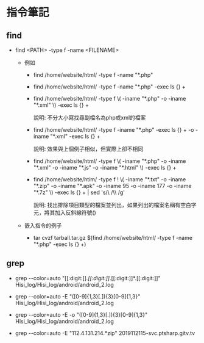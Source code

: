 指令筆記
===========

## find
* find &lt;PATH&gt; -type f -name &lt;FILENAME&gt;
	* 例如
		* find /home/website/html/ -type f -name "*.php"
		* find /home/website/html/ -type f -name "*.php" -exec ls {} +
		* find /home/website/html/ -type f \\( -iname "\*.php" -o -iname "\*.xml" \\) -exec ls {} +
		
			說明: 不分大小寫找尋副檔名為php或xml的檔案
			
		* find /home/website/html/ -type f -iname "\*.php" -exec ls {} + -o -iname "\*.xml" -exec ls {} +
			
			說明: 效果與上個例子相似，但實際上卻不相同
			
		* find /home/website/html/ -type f \\( -iname "\*.php" -o -iname "\*.xml" -o -iname "\*.js" -o -iname "\*.html" \\) -exec ls {} +
		* find /home/website/htim/ -type f ! \\( -iname "\*.txt" -o -iname "\*.zip" -o -iname "\*.apk" -o -iname 95 -o -iname 177 -o -iname "\*.7z" \\) -exec ls {} + | sed 's/\\ /\\\\ /g'

			說明: 找出排除項目類型的檔案並列出，如果列出的檔案名稱有空白字元，將其加入反斜線符號(\)
		
	* 嵌入指令的例子
		* tar cvzf tarball.tar.gz $(find /home/website/html/ -type f -name "*.php" -exec ls {} +)

## grep
* grep --color=auto "[[:digit:]]*\.[[:digit:]]*\.[[:digit:]]*\.[[:digit:]]" Hisi_log/Hisi_log/android/android_2.log

* grep --color=auto -E "([0-9]{1,3}[\.]){3}[0-9]{1,3}" Hisi_log/Hisi_log/android/android_2.log

* grep --color=auto -E -o "([0-9]{1,3}[\.]){3}[0-9]{1,3}" Hisi_log/Hisi_log/android/android_2.log

* grep --color=auto -E "112.4.131.214.*zip" 2019112115-svc.ptsharp.gitv.tv








